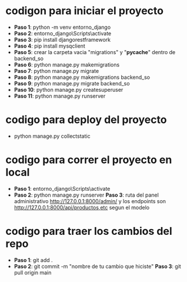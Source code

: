 # codigon para iniciar el proyecto

- **Paso 1**: python -m venv entorno_django
- **Paso 2**: entorno_django\Scripts\activate
- **Paso 3**: pip install djangorestframework
- **Paso 4**: pip install mysqclient
- **Paso 5**: crear la carpeta vacia "migrations" y "__pycache__"  dentro de backend_so
- **Paso 6**: python manage.py makemigrations
- **Paso 7**: python manage.py migrate
- **Paso 8**: python manage.py makemigrations backend_so
- **Paso 9**: python manage.py migrate backend_so 
- **Paso 10**: python manage.py createsuperuser
- **Paso 11**: python manage.py runserver

# codigo para deploy del proyecto
- python manage.py collectstatic

# codigo para correr el proyecto en local
- **Paso 1**: entorno_django\Scripts\activate
- **Paso 2**: python manage.py runserver
 **Paso 3**: ruta del panel administrativo  http://127.0.0.1:8000/admin/ y los endpoints son http://127.0.0.1:8000/api/productos,etc segun el modelo


 # codigo para traer los cambios del repo
- **Paso 1**:  git add .
- **Paso 2**: git commit -m "nombre de tu cambio que hiciste"
 **Paso 3**: git pull origin main 



